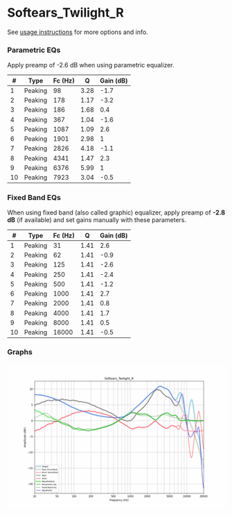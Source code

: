 # Softears_Twilight_R
See [usage instructions](https://github.com/jaakkopasanen/AutoEq#usage) for more options and info.

### Parametric EQs
Apply preamp of -2.6 dB when using parametric equalizer.

|   # | Type    |   Fc (Hz) |    Q |   Gain (dB) |
|-----|---------|-----------|------|-------------|
|   1 | Peaking |        98 | 3.28 |        -1.7 |
|   2 | Peaking |       178 | 1.17 |        -3.2 |
|   3 | Peaking |       186 | 1.68 |         0.4 |
|   4 | Peaking |       367 | 1.04 |        -1.6 |
|   5 | Peaking |      1087 | 1.09 |         2.6 |
|   6 | Peaking |      1901 | 2.98 |         1   |
|   7 | Peaking |      2826 | 4.18 |        -1.1 |
|   8 | Peaking |      4341 | 1.47 |         2.3 |
|   9 | Peaking |      6376 | 5.99 |         1   |
|  10 | Peaking |      7923 | 3.04 |        -0.5 |

### Fixed Band EQs
When using fixed band (also called graphic) equalizer, apply preamp of **-2.8 dB** (if available) and set gains manually with these parameters.

|   # | Type    |   Fc (Hz) |    Q |   Gain (dB) |
|-----|---------|-----------|------|-------------|
|   1 | Peaking |        31 | 1.41 |         2.6 |
|   2 | Peaking |        62 | 1.41 |        -0.9 |
|   3 | Peaking |       125 | 1.41 |        -2.6 |
|   4 | Peaking |       250 | 1.41 |        -2.4 |
|   5 | Peaking |       500 | 1.41 |        -1.2 |
|   6 | Peaking |      1000 | 1.41 |         2.7 |
|   7 | Peaking |      2000 | 1.41 |         0.8 |
|   8 | Peaking |      4000 | 1.41 |         1.7 |
|   9 | Peaking |      8000 | 1.41 |         0.5 |
|  10 | Peaking |     16000 | 1.41 |        -0.5 |

### Graphs
![](./Softears_Twilight_R.png)
